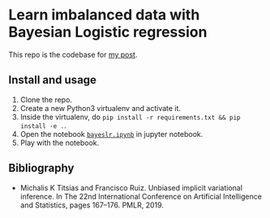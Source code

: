 # Learn imbalanced data with Bayesian Logistic regression

This repo is the codebase for [my post](https://kkew3.github.io/2024/05/17/learn-bayesian-lr-from-imbalanced-data.html).

## Install and usage

1. Clone the repo.
2. Create a new Python3 virtualenv and activate it.
3. Inside the virtualenv, do `pip install -r requirements.txt && pip install -e .`.
4. Open the notebook [`bayeslr.ipynb`](bayeslr.ipynb) in jupyter notebook.
5. Play with the notebook.

## Bibliography

- Michalis K Titsias and Francisco Ruiz. Unbiased implicit variational inference. In The 22nd International Conference on Artificial Intelligence and Statistics, pages 167–176. PMLR, 2019.
